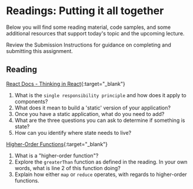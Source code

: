 # Readings: Putting it all together

Below you will find some reading material, code samples, and some additional resources that support today's topic and the upcoming lecture.

Review the Submission Instructions for guidance on completing and submitting this assignment.

## Reading

[React Docs - Thinking in React](https://reactjs.org/docs/thinking-in-react.html){:target="_blank"}

   1. What is the `single responsibility principle` and how does it apply to components?
   1. What does it mean to build a 'static' version of your application?
   1. Once you have a static application, what do you need to add?
   1. What are the three questions you can ask to determine if something is state?
   1. How can you identify where state needs to live?

[Higher-Order Functions](https://eloquentjavascript.net/05_higher_order.html#h_xxCc98lOBK){:target="_blank"}

   1. What is a "higher-order function"?
   1. Explore the `greaterThan` function as defined in the reading. In your own words, what is line 2 of this function doing?
   1. Explain how either `map` or `reduce` operates, with regards to higher-order functions.

<!-- ## Additional Resources

PLACEHOLDER

### Videos

PLACEHOLDER -->

<!-- ### Bookmark and Review

PLACEHOLDER -->
